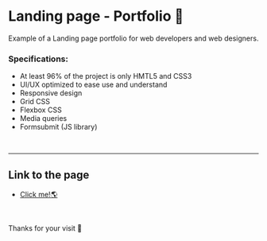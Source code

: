 # Landing page - Portfolio :briefcase:

Example of a Landing page portfolio for web developers and web designers.

### Specifications:

- At least 96% of the project is only HMTL5 and CSS3
- UI/UX optimized to ease use and understand
- Responsive design
- Grid CSS
- Flexbox CSS
- Media queries
- Formsubmit (JS library)  



<br>

***


  ## Link to the page

- <a href="https://danielwuachin.github.io/landingpage-portfolio/portfolio-cv/" target="_blank" rel="noopened">Click me!🌎</a>

<br>

Thanks for your visit 💙